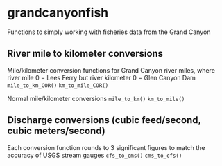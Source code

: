 # grandcanyonfish
Functions to simply working with fisheries data from the Grand Canyon

## River mile to kilometer conversions

Mile/kilometer conversion functions for Grand Canyon river miles, where river mile 0 = Lees Ferry but river kilometer 0 = Glen Canyon Dam
`mile_to_km_COR()`
`km_to_mile_COR()`

Normal mile/kilometer conversions
`mile_to_km()`
`km_to_mile()`

## Discharge conversions (cubic feed/second, cubic meters/second)
Each conversion function rounds to 3 significant figures to match the accuracy of USGS stream gauges
`cfs_to_cms()`
`cms_to_cfs()`
